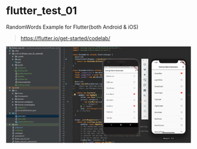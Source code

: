 # flutter_test_01

RandomWords Example for Flutter(both Android & iOS)

> <https://flutter.io/get-started/codelab/>

<img src='screenshot/flutter_random_words.png' width=700px/>

